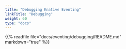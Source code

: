 ```yaml
---
title: "Debugging Knative Eventing"
linkTitle: "Debugging"
weight: 60
type: "docs"
---
```


{{% readfile file="docs/eventing/debugging/README.md" markdown="true" %}}
